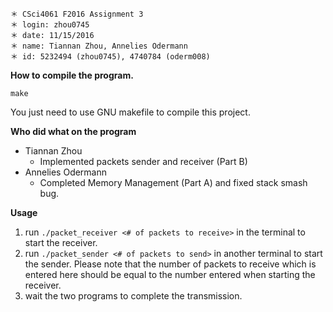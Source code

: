 ~~~
＊ CSci4061 F2016 Assignment 3
＊ login: zhou0745
＊ date: 11/15/2016
＊ name: Tiannan Zhou, Annelies Odermann
＊ id: 5232494 (zhou0745), 4740784 (oderm008)
~~~

**How to compile the program.**

~~~
make
~~~

You just need to use GNU makefile to compile this project.

**Who did what on the program**
* Tiannan Zhou
	* Implemented packets sender and receiver (Part B)
* Annelies Odermann
	* Completed Memory Management (Part A) and fixed stack smash bug.


**Usage**
1. run `./packet_receiver <# of packets to receive>` in the terminal to start the receiver.
2. run `./packet_sender <# of packets to send>` in another terminal to start the sender. Please note that the number of packets to receive which is entered here should be equal to the number entered when starting the receiver.
3. wait the two programs to complete the transmission.
